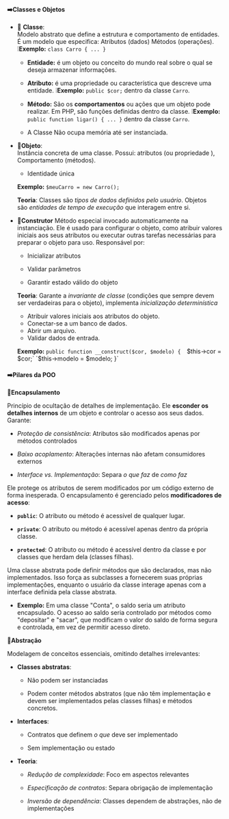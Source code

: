 #### ➡️**Classes e Objetos**

- 📌 **Classe**:  
    Modelo abstrato que define a estrutura e comportamento de entidades. É um modelo que especifica: Atributos (dados)  Métodos (operações). 
	    ❕**Exemplo:** `class Carro { ... }`

	- **Entidade:** é um objeto ou conceito do mundo real sobre o qual se deseja armazenar informações.
	
	- **Atributo:** é uma propriedade ou característica que descreve uma entidade.
		❕**Exemplo:** `public $cor;` dentro da classe `Carro`.
	
    - **Método:** São os **comportamentos** ou ações que um objeto pode realizar. Em PHP, são funções definidas dentro da classe.
	    ❕**Exemplo:** `public function ligar() { ... }` dentro da classe `Carro`.
    
    - A Classe Não ocupa memória até ser instanciada.

 -  📌**Objeto**:  
    Instância concreta de uma classe. Possui: atributos (ou propriedade ), Comportamento (métodos). 
    
    - Identidade única
    
	**Exemplo:** `$meuCarro = new Carro();`


	**Teoria**: Classes são _tipos de dados definidos pelo usuário_. Objetos são _entidades de tempo de execução_ que interagem entre si.

- 📌**Construtor**
	Método especial invocado automaticamente na instanciação. Ele é usado para configurar o objeto, como atribuir valores iniciais aos seus atributos ou executar outras tarefas necessárias para preparar o objeto para uso. Responsável por:
	
	- Inicializar atributos
    
	- Validar parâmetros
    
	- Garantir estado válido do objeto

	**Teoria**: Garante a _invariante de classe_ (condições que sempre devem ser verdadeiras para o objeto), implementa _inicialização determinística_

	-  Atribuir valores iniciais aos atributos do objeto. 
	- Conectar-se a um banco de dados. 
	- Abrir um arquivo. 
	- Validar dados de entrada.

	**Exemplo:**
	`public function __construct($cor, $modelo) { 
	`$this->cor = $cor;`
	`$this->modelo = $modelo; }`

#### ➡️Pilares da POO

 📌**Encapsulamento**

Princípio de ocultação de detalhes de implementação. Ele **esconder os detalhes internos** de um objeto e controlar o acesso aos seus dados. Garante:

- _Proteção de consistência_: Atributos são modificados apenas por métodos controlados
    
- _Baixo acoplamento_: Alterações internas não afetam consumidores externos
    
- _Interface vs. Implementação_: Separa _o que faz_ de _como faz_

Ele protege os atributos de serem modificados por um código externo de forma inesperada. O encapsulamento é gerenciado pelos **modificadores de acesso**:

 - **`public`**: O atributo ou método é acessível de qualquer lugar.
    
- **`private`**: O atributo ou método é acessível apenas dentro da própria classe.
    
- **`protected`**: O atributo ou método é acessível dentro da classe e por classes que herdam dela (classes filhas).

Uma classe abstrata pode definir métodos que são declarados, mas não implementados. Isso força as subclasses a fornecerem suas próprias implementações, enquanto o usuário da classe interage apenas com a interface definida pela classe abstrata.

- **Exemplo:**
    Em uma classe "Conta", o saldo seria um atributo encapsulado. O acesso ao saldo seria controlado por métodos como "depositar" e "sacar", que modificam o valor do saldo de forma segura e controlada, em vez de permitir acesso direto.


📌**Abstração**

Modelagem de conceitos essenciais, omitindo detalhes irrelevantes:

- **Classes abstratas**:
    - Não podem ser instanciadas
        
    - Podem conter métodos abstratos (que não têm implementação e devem ser implementados pelas classes filhas) e métodos concretos.
        
- **Interfaces**:
    - Contratos que definem _o que_ deve ser implementado
        
    - Sem implementação ou estado
        
- **Teoria**:
    
    - _Redução de complexidade_: Foco em aspectos relevantes
        
    - _Especificação de contratos_: Separa obrigação de implementação
        
    - _Inversão de dependência_: Classes dependem de abstrações, não de implementações